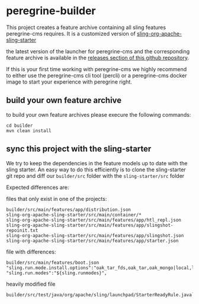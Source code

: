 peregrine-builder
====

This project creates a feature archive containing all sling features peregrine-cms requires. It is a customized version of [sling-org-apache-sling-starter](https://github.com/apache/sling-org-apache-sling-starter)

the latest version of the launcher for peregrine-cms and the corresponding feature archive is available in the [releases section of this github repository](https://github.com/peregrine-cms/peregrine-builder/releases).

If this is your first time working with peregrine-cms we highly recommend to either use the peregrine-cms cli tool (percli) or a peregrine-cms docker image to start your experience with peregrine right.

build your own feature archive
-

to build your own feature archives please execure the following commands:

```shell
cd builder
mvn clean install
```

sync this project with the sling-starter
-

We try to keep the dependencies in the feature models up to date with the sling starter. An easy way to do this efficiently is to clone the sling-starter git repo and diff our `builder/src` folder with the `sling-starter/src` folder

Expected differences are:

files that only exist in one of the projects:

```shell
builder/src/main/features/app/distribution.json
sling-org-apache-sling-starter/src/main/container/*
sling-org-apache-sling-starter/src/main/features/app/htl_repl.json
sling-org-apache-sling-starter/src/main/features/app/slingshot-repoinit.txt
sling-org-apache-sling-starter/src/main/features/app/slingshot.json
sling-org-apache-sling-starter/src/main/features/app/starter.json
```

file with differences:

```shell
builder/src/main/features/boot.json 
"sling.run.mode.install.options":"oak_tar_fds,oak_tar,oak_mongo|local,live,author,publish|notshared,shared",
"sling.run.modes":"${sling.runmodes}",
```

heavily modified file

```shell
builder/src/test/java/org/apache/sling/launchpad/StarterReadyRule.java`
```
